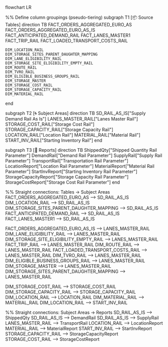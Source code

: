 flowchart LR

%% Define column groupings (pseudo-tiering)
subgraph T1 [📦 Source Tables]
    direction TB
    FACT_ORDERS_AGGREGATED_EURO_AS
    FACT_ORDERS_AGGREGATED_EURO_AS_IS
    FACT_ANTICIPATED_DEMAND_RAIL
    FACT_LANES_MASTER1
    FACT_TRIP_RAIL
    FACT_LOADED_TRANSPORT_COSTS_RAIL

    DIM_LOCATION_RAIL
    DIM_STORAGE_SITES_PARENT_DAUGHTER_MAPPING
    DIM_LANE_ELIGIBILITY_RAIL
    DIM_STORAGE_SITE_ELIGIBILITY_EMPTY_RAIL
    DIM_ROUTE_RAIL
    DIM_TVRO_RAIL
    DIM_ELIGIBLE_BUSINESS_GROUPS_RAIL
    DIM_STORAGE_MASTER
    DIM_STORAGE_COST_RAIL
    DIM_STORAGE_CAPACITY_RAIL
    DIM_MATERIAL_RAIL
end

subgraph T2 [🌀 Subject Areas]
    direction TB
    SD_RAIL_AS_IS["Supply Demand Rail As Is"]
    LANES_MASTER_RAIL["Lanes Master Rail"]
    STORAGE_COST_RAIL["Storage Cost Rail"]
    STORAGE_CAPACITY_RAIL["Storage Capacity Rail"]
    LOCATION_RAIL["Location Rail"]
    MATERIAL_RAIL["Material Rail"]
    START_INV_RAIL["Starting Inventory Rail"]
end

subgraph T3 [📄 Reports]
    direction TB
    ShippedQty["Shipped Quantity Rail Parameter"]
    DemandRail["Demand Rail Parameter"]
    SupplyRail["Supply Rail Parameter"]
    TransportRail["Transportation Rail Parameter"]
    LocationReport["Location Rail Parameter"]
    MaterialReport["Material Rail Parameter"]
    StartInvReport["Starting Inventory Rail Parameter"]
    StorageCapacityReport["Storage Capacity Rail Parameter"]
    StorageCostReport["Storage Cost Rail Parameter"]
end

%% Straight connections: Tables → Subject Areas
FACT_ORDERS_AGGREGATED_EURO_AS --> SD_RAIL_AS_IS
DIM_LOCATION_RAIL --> SD_RAIL_AS_IS
DIM_STORAGE_SITES_PARENT_DAUGHTER_MAPPING --> SD_RAIL_AS_IS
FACT_ANTICIPATED_DEMAND_RAIL --> SD_RAIL_AS_IS
FACT_LANES_MASTER1 --> SD_RAIL_AS_IS

FACT_ORDERS_AGGREGATED_EURO_AS_IS --> LANES_MASTER_RAIL
DIM_LANE_ELIGIBILITY_RAIL --> LANES_MASTER_RAIL
DIM_STORAGE_SITE_ELIGIBILITY_EMPTY_RAIL --> LANES_MASTER_RAIL
FACT_TRIP_RAIL --> LANES_MASTER_RAIL
DIM_ROUTE_RAIL --> LANES_MASTER_RAIL
FACT_LOADED_TRANSPORT_COSTS_RAIL --> LANES_MASTER_RAIL
DIM_TVRO_RAIL --> LANES_MASTER_RAIL
DIM_ELIGIBLE_BUSINESS_GROUPS_RAIL --> LANES_MASTER_RAIL
DIM_STORAGE_MASTER --> LANES_MASTER_RAIL
DIM_STORAGE_SITES_PARENT_DAUGHTER_MAPPING --> LANES_MASTER_RAIL

DIM_STORAGE_COST_RAIL --> STORAGE_COST_RAIL
DIM_STORAGE_CAPACITY_RAIL --> STORAGE_CAPACITY_RAIL
DIM_LOCATION_RAIL --> LOCATION_RAIL
DIM_MATERIAL_RAIL --> MATERIAL_RAIL
DIM_LOCATION_RAIL --> START_INV_RAIL

%% Straight connections: Subject Areas → Reports
SD_RAIL_AS_IS --> ShippedQty
SD_RAIL_AS_IS --> DemandRail
SD_RAIL_AS_IS --> SupplyRail
LANES_MASTER_RAIL --> TransportRail
LOCATION_RAIL --> LocationReport
MATERIAL_RAIL --> MaterialReport
START_INV_RAIL --> StartInvReport
STORAGE_CAPACITY_RAIL --> StorageCapacityReport
STORAGE_COST_RAIL --> StorageCostReport